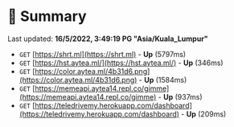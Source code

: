 # 📖 Summary
Last updated: **16/5/2022, 3:49:19 PG "Asia/Kuala_Lumpur"**

- `GET` [https://shrt.ml](https://shrt.ml) - **Up** (5797ms)
- `GET` [https://hst.aytea.ml/](https://hst.aytea.ml/) - **Up** (346ms)
- `GET` [https://color.aytea.ml/4b31d6.png](https://color.aytea.ml/4b31d6.png) - **Up** (1584ms)
- `GET` [https://memeapi.aytea14.repl.co/gimme](https://memeapi.aytea14.repl.co/gimme) - **Up** (937ms)
- `GET` [https://teledrivemy.herokuapp.com/dashboard](https://teledrivemy.herokuapp.com/dashboard) - **Up** (209ms)
